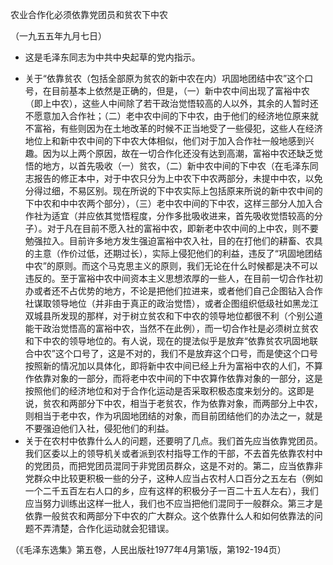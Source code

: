 农业合作化必须依靠党团员和贫农下中农

（一九五五年九月七日）

* 这是毛泽东同志为中共中央起草的党内指示。



- 关于“依靠贫农（包括全部原为贫农的新中农在内）巩固地团结中农”这个口号，在目前基本上依然是正确的，但是，（一）新中农中间出现了富裕中农（即上中农），这些人中间除了若干政治觉悟较高的人以外，其余的人暂时还不愿意加入合作社；（二）老中农中间的下中农，由于他们的经济地位原来就不富裕，有些则因为在土地改革的时候不正当地受了一些侵犯，这些人在经济地位上和新中农中间的下中农大体相似，他们对于加入合作社一般地感到兴趣。因为以上两个原因，故在一切合作化还没有达到高潮，富裕中农还缺乏觉悟的地方，以首先吸收（一）贫农，（二）新中农中间的下中农（在毛泽东同志报告的修正本中，对于中农只分为上中农下中农两部分，未提中中农，以免分得过细，不易区别。现在所说的下中农实际上包括原来所说的新中农中间的下中农和中中农两个部分），（三）老中农中间的下中农，这样三部分人加入合作社为适宜（并应依其觉悟程度，分作多批吸收进来，首先吸收觉悟较高的分子）。对于凡在目前不愿入社的富裕中农，即新老中农中间的上中农，则不要勉强拉入。目前许多地方发生强迫富裕中农入社，目的在打他们的耕畜、农具的主意（作价过低，还期过长），实际上侵犯他们的利益，违反了“巩固地团结中农”的原则。而这个马克思主义的原则，我们无论在什么时候都是决不可以违反的。至于富裕中农中间资本主义思想浓厚的一些人，在目前一切合作社初办或者还不占优势的地方，不论是把他们拉进来，或者他们自己企图钻入合作社谋取领导地位（并非由于真正的政治觉悟），或者企图组织低级社如黑龙江双城县所发现的那样，对于树立贫农和下中农的领导地位都很不利（个别公道能干政治觉悟高的富裕中农，当然不在此例），而一切合作社是必须树立贫农和下中农的领导地位的。有人说，现在的提法似乎是放弃“依靠贫农巩固地联合中农”这个口号了，这是不对的，我们不是放弃这个口号，而是使这个口号按照新的情况加以具体化，即将新中农中间已经上升为富裕中农的人们，不算作依靠对象的一部分，而将老中农中间的下中农算作依靠对象的一部分，这是按照他们的经济地位和对于合作化运动是否采取积极态度来划分的。这即是说，贫农和两部分下中农，相当于老贫农，作为依靠对象，而两部分上中农，则相当于老中农，作为巩固地团结的对象，而目前团结他们的办法之一，就是不要强迫他们入社，侵犯他们的利益。
- 关于在农村中依靠什么人的问题，还要明了几点。我们首先应当依靠党团员。我们区委以上的领导机关或者派到农村指导工作的干部，不去首先依靠农村中的党团员，而把党团员混同于非党团员群众，这是不对的。第二，应当依靠非党群众中比较更积极一些的分子，这种人应当占农村人口百分之五左右（例如一个二千五百左右人口的乡，应有这样的积极分子一百二十五人左右），我们应当努力训练出这样一批人，我们也不应当把他们混同于一般群众。第三才是依靠一般贫农和两部分下中农的广大群众。这个依靠什么人和如何依靠法的问题不弄清楚，合作化运动就会犯错误。

（《毛泽东选集》第五卷，人民出版社1977年4月第1版，第192-194页）


